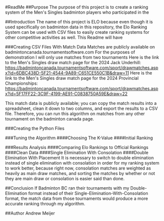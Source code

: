 #ReadMe
##Purpose
The purpose of this project is to create a ranking system of the Men's Singles badminton players who participated in the 

##Introduction
The name of this project is ELO because even though it is used specifically on badminton data in this repository, the Elo Ranking System can be used with CSV files to easily create ranking systems for other competitive activities as well. This Readme will have 

###Creating CSV Files With Match Data
Matches are publicly available on badmintoncanada.tournamentsoftware.com
For the purposes of demonstration I will only use matches from two tournaments
Here is the link to the Men's Singles draw match page for the 2024 Jack Underhill:
https://badmintoncanada.tournamentsoftware.com/sport/drawmatches.aspx?id=6DBC438D-5F21-4544-9A89-C651CE550C1B&draw=11
Here is the link to the Men's Singles draw match page for the 2024 Provincial Championships:
https://badmintoncanada.tournamentsoftware.com/sport/drawmatches.aspx?id=5F17FF22-3C9F-4199-AE91-C0838750A59E&draw=22

This match data is publicly available; you can copy the match results into a spreadsheet, clean it down to two columns, and export the results to a CSV file.
Therefore, you can run this algorithm on matches from any other tournament on the badminton canada page.

###Creating the Python Files

###Tuning the Algorithm
####Choosing The K-Value
####Initial Ranking

###Results Analysis
####Comparing Elo Rankings to Official Rankings
####Clean Data
####Single Elimination With Consolation
####Double Elimination With Placement
It is necessary to switch to double elimination instead of single elimination with consolation in order for my ranking system to work better, because right now, consolation matches are weighted as heavily as main draw matches, and sorting the matches by whether or not they are main draw or consolation is easier said than done.

##Conclusion
If Badminton BC ran their tournaments with my Double-Elimination format instead of their Single-Elimination-With-Consolation format, the match data from those tournaments would produce a more accurate ranking through my algorithm.

##Author
Andrew Meijer
